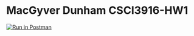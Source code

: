 # MacGyver Dunham CSCI3916-HW1

[![Run in Postman](https://run.pstmn.io/button.svg)](https://app.getpostman.com/run-collection/4ea8b6c4f4fb234d11f1#?env%5BCSCI3916-HW01%5D=W3sia2V5IjoiZWNob1BocmFzZSIsInZhbHVlIjoiaGVsbG8gd29ybGQiLCJlbmFibGVkIjp0cnVlLCJ0eXBlIjoidGV4dCJ9XQ==)